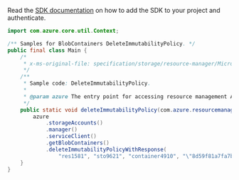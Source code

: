 Read the [SDK documentation](https://github.com/Azure/azure-sdk-for-java/blob/azure-resourcemanager_2.14.0/sdk/resourcemanager/azure-resourcemanager/README.md) on how to add the SDK to your project and authenticate.

```java
import com.azure.core.util.Context;

/** Samples for BlobContainers DeleteImmutabilityPolicy. */
public final class Main {
    /*
     * x-ms-original-file: specification/storage/resource-manager/Microsoft.Storage/stable/2021-09-01/examples/BlobContainersDeleteImmutabilityPolicy.json
     */
    /**
     * Sample code: DeleteImmutabilityPolicy.
     *
     * @param azure The entry point for accessing resource management APIs in Azure.
     */
    public static void deleteImmutabilityPolicy(com.azure.resourcemanager.AzureResourceManager azure) {
        azure
            .storageAccounts()
            .manager()
            .serviceClient()
            .getBlobContainers()
            .deleteImmutabilityPolicyWithResponse(
                "res1581", "sto9621", "container4910", "\"8d59f81a7fa7be0\"", Context.NONE);
    }
}
```
